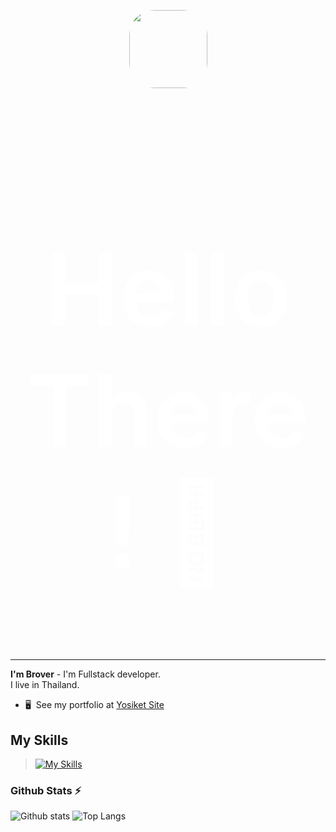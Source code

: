 <p align="center"><img src="https://aniyuki.com/wp-content/uploads/2022/08/aniyuki-hello-30.gif" width="125" style="border-radius: 1vh;"></p>
<h1 align="center" style="color: #fff; font-size: 4vh; font-weight: 600; padding: .5px 25px;">Hello There! 👋</h1>
<hr>

**I'm Brover** - I'm Fullstack developer. <br>
I live in Thailand.<br>

- 🖥️  See my portfolio at [Yosiket Site](http://yosiket.xyz/)

## My Skills

>[![My Skills](https://skillicons.dev/icons?i=vscode,mysql,php,html,css,js,ts,vue,py)](https://skillicons.dev)

### Github Stats ⚡

![Github stats](https://github-readme-stats.vercel.app/api?username=broverz&theme=blueberry&count_private=true&hide_border=true&line_height=20)
![Top Langs](https://github-readme-stats.vercel.app/api/top-langs/?username=broverz&layout=compact&theme=blueberry&count_private=true&hide_border=true)
